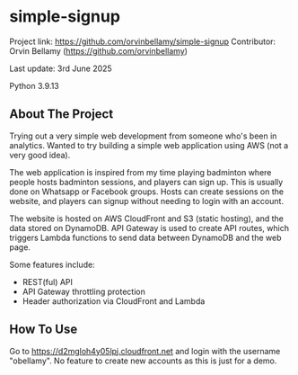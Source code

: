 # simple-signup

Project link: https://github.com/orvinbellamy/simple-signup
Contributor: Orvin Bellamy (https://github.com/orvinbellamy)

Last update: 3rd June 2025

Python 3.9.13

## About The Project

Trying out a very simple web development from someone who's been in analytics. Wanted to try building a simple web application using AWS (not a very good idea).

The web application is inspired from my time playing badminton where people hosts badminton sessions, and players can sign up. This is usually done on Whatsapp or Facebook groups. Hosts can create sessions on the website, and players can signup without needing to login with an account.

The website is hosted on AWS CloudFront and S3 (static hosting), and the data stored on DynamoDB. API Gateway is used to create API routes, which triggers Lambda functions to send data between DynamoDB and the web page.

Some features include:
- REST(ful) API
- API Gateway throttling protection
- Header authorization via CloudFront and Lambda

## How To Use

Go to https://d2mgloh4y05lpj.cloudfront.net and login with the username "obellamy". No feature to create new accounts as this is just for a demo.